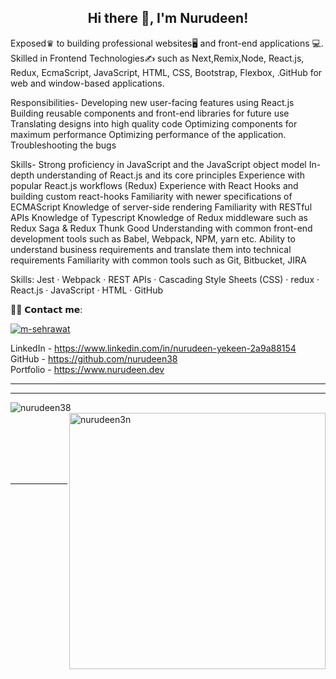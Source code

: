  <h2 align="center">Hi there 👋, I'm Nurudeen!</h2>

Exposed♛ to building professional websites🖥 and front-end applications 💻. Skilled in Frontend Technologies✍️ such as Next,Remix,Node, React.js, Redux, EcmaScript, JavaScript, HTML, CSS, Bootstrap, Flexbox, .GitHub for web and window-based applications.

Responsibilities-
Developing new user-facing features using React.js
Building reusable components and front-end libraries for future use
Translating designs into high quality code
Optimizing components for maximum performance
Optimizing performance of the application.
Troubleshooting the bugs
 
Skills-
Strong proficiency in JavaScript and the JavaScript object model
In-depth understanding of React.js and its core principles
Experience with popular React.js workflows (Redux)
Experience with React Hooks and building custom react-hooks
Familiarity with newer specifications of ECMAScript
Knowledge of server-side rendering 
Familiarity with RESTful APIs
Knowledge of Typescript
Knowledge of Redux middleware such as Redux Saga & Redux Thunk
Good Understanding with common front-end development tools such as Babel, Webpack, NPM, yarn etc.
Ability to understand business requirements and translate them into technical requirements
Familiarity with common tools such as Git, Bitbucket, JIRA

Skills: Jest · Webpack · REST APIs · Cascading Style Sheets (CSS) · redux · React.js · JavaScript · HTML · GitHub


🙋‍♂️ 𝗖𝗼𝗻𝘁𝗮𝗰𝘁 𝗺𝗲:

<p align="left" dir="auto">
<a href="https://www.linkedin.com/in/nurudeen-yekeen-2a9a88154" rel="nofollow"><img align="center" src="https://camo.githubusercontent.com/a80d00f23720d0bc9f55481cfcd77ab79e141606829cf16ec43f8cacc7741e46/68747470733a2f2f696d672e736869656c64732e696f2f62616467652f4c696e6b6564496e2d3030373742353f7374796c653d666f722d7468652d6261646765266c6f676f3d6c696e6b6564696e266c6f676f436f6c6f723d7768697465" alt="m-sehrawat" data-canonical-src="https://img.shields.io/badge/LinkedIn-0077B5?style=for-the-badge&amp;logo=linkedin&amp;logoColor=white" style="max-width: 100%;"></a>

</p>

LinkedIn - https://www.linkedin.com/in/nurudeen-yekeen-2a9a88154 <br/> 
GitHub - https://github.com/nurudeen38 </br>
Portfolio -  https://www.nurudeen.dev  <br/>

--------

<!--![Github stats](https://github-readme-stats.vercel.app/api?username=nurudeen38&theme=highcontrast&show_icons=true&count_private=true)

![Top Languages Card](https://github-readme-stats.vercel.app/api/top-langs/?username=nurudeen38)
-->

<hr/>
<p><img align="left" src="https://github-readme-stats.vercel.app/api/top-langs?username=Nurudeen38&show_icons=true&locale=en&layout=compact&theme=chartreuse-dark" alt="nurudeen38" /></p>
<p>&nbsp;<img align="right" src="https://github-readme-stats.vercel.app/api?username=Nurudeen38&show_icons=true&locale=en&theme=chartreuse-dark" alt="nurudeen3n" width="410" /></p>
<br><br><br><br><br>
<hr>


